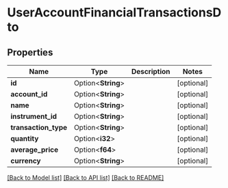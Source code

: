 # UserAccountFinancialTransactionsDto

## Properties

Name | Type | Description | Notes
------------ | ------------- | ------------- | -------------
**id** | Option<**String**> |  | [optional]
**account_id** | Option<**String**> |  | [optional]
**name** | Option<**String**> |  | [optional]
**instrument_id** | Option<**String**> |  | [optional]
**transaction_type** | Option<**String**> |  | [optional]
**quantity** | Option<**i32**> |  | [optional]
**average_price** | Option<**f64**> |  | [optional]
**currency** | Option<**String**> |  | [optional]

[[Back to Model list]](../README.md#documentation-for-models) [[Back to API list]](../README.md#documentation-for-api-endpoints) [[Back to README]](../README.md)


